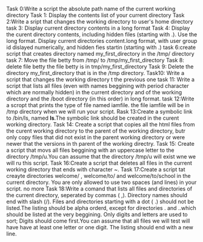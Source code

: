 Task 0:Write a script the absolute path name of the current working directory
Task 1: Display the contents list of your current directory
Task 2:Write a sript that changes the working directory to user's home directory
task 3: Display current directory contents in a long format
Task 4: Display the curent directory contents, including hidden files (starting with .). Use the long format.
Display current directories content.long format, with user group id dislayed numerically, and hidden fies startin (starting with .)
task 6:create script that creates directory named my_first_directory in the /tmp/ directory
task 7: Move the file betty from /tmp/ to /tmp/my_first_directory
Task 8: delete file betty the file betty is in tmp/my_first_directory
Task 9: Delete the directory my_first_directory that is in the /tmp directory.
Task10: Write a script that changes the working directory t the previous one 
task 11: Write a script that lists all files (even with names beggining with period character which are normally hidden) in the current directory and of the working directory and the /boot directory (in this order) in long format.
task 12:Write a scropt that prints the type of file named iamfile. the file iamfile will be in /tmp directory when we will run your script.
Rask 13:Create a symbolic link to /bin/ls, named __ls__.The symbolic link should be created in the curent working directory.
Task 14: Create a script that copies all the html files from the curent working directory to the parent of the working directory, butr only copy files that did not exist in the parent working directory or were newer that the versions in th parent of the working directry.
Task 15: Create a script that movs all files beggining with an uppercase letter to the directory /tmp/u.You can assume that the directory /tmp/u will exist wne we will ru this script.
Task 16:Create a script that deletes all files in the current working directory that ends with character ~.
Task 17:Create a script tat creayte directories welcome/ , welcome/to/ and welcome/to/school in the current directory. You are only allowed to use two spaces (and lines) in your script. no more
 Task 18:Write a comand that lists all files and directories of the current directory, seperated by commas ( ,). Directory names should end with slash (/). Files and directories starting with a dot ( .) should not be listed.The listing should be alpha orderd, except for directories . and ..which should be listed at the very beggining. Only digits and letters are used to sort; Digits should come first.You can assume that all files we will test will have have at least one letter or one digit. The listing should end with a new line.
